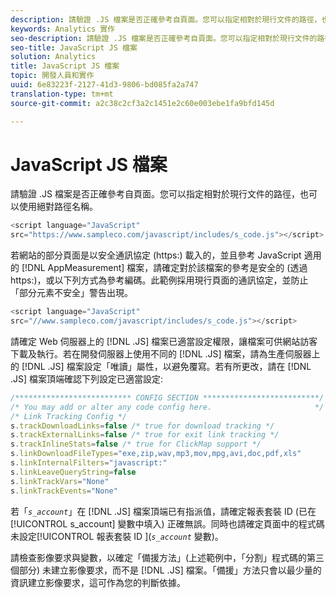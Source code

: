 ```yaml
---
description: 請驗證 .JS 檔案是否正確參考自頁面。您可以指定相對於現行文件的路徑，也可以使用絕對路徑名稱。
keywords: Analytics 實作
seo-description: 請驗證 .JS 檔案是否正確參考自頁面。您可以指定相對於現行文件的路徑，也可以使用絕對路徑名稱。
seo-title: JavaScript JS 檔案
solution: Analytics
title: JavaScript JS 檔案
topic: 開發人員和實作
uuid: 6e83223f-2127-41d3-9806-bd085fa2a747
translation-type: tm+mt
source-git-commit: a2c38c2cf3a2c1451e2c60e003ebe1fa9bfd145d

---
```



# JavaScript JS 檔案

請驗證 .JS 檔案是否正確參考自頁面。您可以指定相對於現行文件的路徑，也可以使用絕對路徑名稱。

```js
<script language="JavaScript" 
src="https://www.sampleco.com/javascript/includes/s_code.js"></script>
```

若網站的部分頁面是以安全通訊協定 (https:) 載入的，並且參考 JavaScript 適用的 [!DNL AppMeasurement] 檔案，請確定對於該檔案的參考是安全的 (透過 https:)，或以下列方式為參考編碼。此範例採用現行頁面的通訊協定，並防止「部分元素不安全」警告出現。

```js
<script language="JavaScript" 
src="//www.sampleco.com/javascript/includes/s_code.js"></script>
```

請確定 Web 伺服器上的 [!DNL .JS] 檔案已適當設定權限，讓檔案可供網站訪客下載及執行。若在開發伺服器上使用不同的 [!DNL .JS] 檔案，請為生產伺服器上的 [!DNL .JS] 檔案設定「唯讀」屬性，以避免覆寫。若有所更改，請在 [!DNL .JS] 檔案頂端確認下列設定已適當設定:

```js
/************************** CONFIG SECTION **************************/
/* You may add or alter any code config here.                       */
/* Link Tracking Config */
s.trackDownloadLinks=false /* true for download tracking */
s.trackExternalLinks=false /* true for exit link tracking */
s.trackInlineStats=false /* true for ClickMap support */
s.linkDownloadFileTypes="exe,zip,wav,mp3,mov,mpg,avi,doc,pdf,xls"
s.linkInternalFilters="javascript:"
s.linkLeaveQueryString=false
s.linkTrackVars="None" 
s.linkTrackEvents="None"
```

若「*`s_account`*」在 [!DNL .JS] 檔案頂端已有指派值，請確定報表套裝 ID (已在 [!UICONTROL s_account] 變數中填入) 正確無誤。同時也請確定頁面中的程式碼未設定[!UICONTROL 報表套裝 ID ](*`s_account`* 變數)。

請檢查影像要求與變數，以確定「備援方法」(上述範例中，「分割」程式碼的第三個部分) 未建立影像要求，而不是 [!DNL .JS] 檔案。「備援」方法只會以最少量的資訊建立影像要求，這可作為您的判斷依據。
